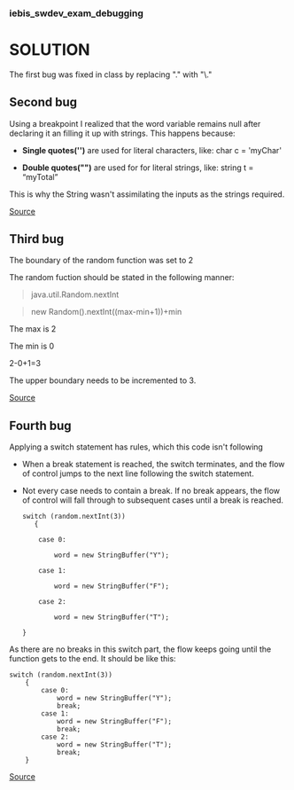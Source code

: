 ### iebis_swdev_exam_debugging
# SOLUTION

The first bug was fixed in class by replacing "." with "\\."

## Second bug

Using a breakpoint I realized that the word variable remains null after declaring it an filling it up with strings. This happens because:


* **Single quotes('')** are used for literal characters, like: char c = 'myChar'

* **Double quotes("")** are used for for literal strings, like: string t = “myTotal”


This is why the String wasn't assimilating the inputs as the strings required.

[Source](https://www.quora.com/What-is-the-difference-between-single-quoted-and-double-quoted-in-Java)


## Third bug
The boundary of the random function was set to 2

The random fuction should be stated in the following manner:
>java.util.Random.nextInt

>new Random().nextInt((max-min+1))+min

The max is 2

The min is 0

2-0+1=3


The upper boundary needs to be incremented to 3.

[Source](http://bytepadding.com/java/java-core/java-generate-random-number-in-a-range/)
## Fourth bug
Applying a switch statement has rules, which this code isn't following

  * When a break statement is reached, the switch terminates, and the flow of control jumps to the next line following the switch statement.
  * Not every case needs to contain a break. If no break appears, the flow of control will fall through to subsequent cases until a break is reached.
  
 
  
        switch (random.nextInt(3))
           {
        
            case 0:
            
                word = new StringBuffer("Y");
                
            case 1:
            
                word = new StringBuffer("F");
                
            case 2:
            
                word = new StringBuffer("T");
                
        }


 As there are no breaks in this switch part, the flow keeps going until the function gets to the end. It should be like this:
 
 
    switch (random.nextInt(3))
        {
            case 0:
                word = new StringBuffer("Y");
                break;
            case 1:
                word = new StringBuffer("F");
                break;
            case 2:
                word = new StringBuffer("T");
                break;
        }
[Source](https://www.tutorialspoint.com/java/switch_statement_in_java.htm)

